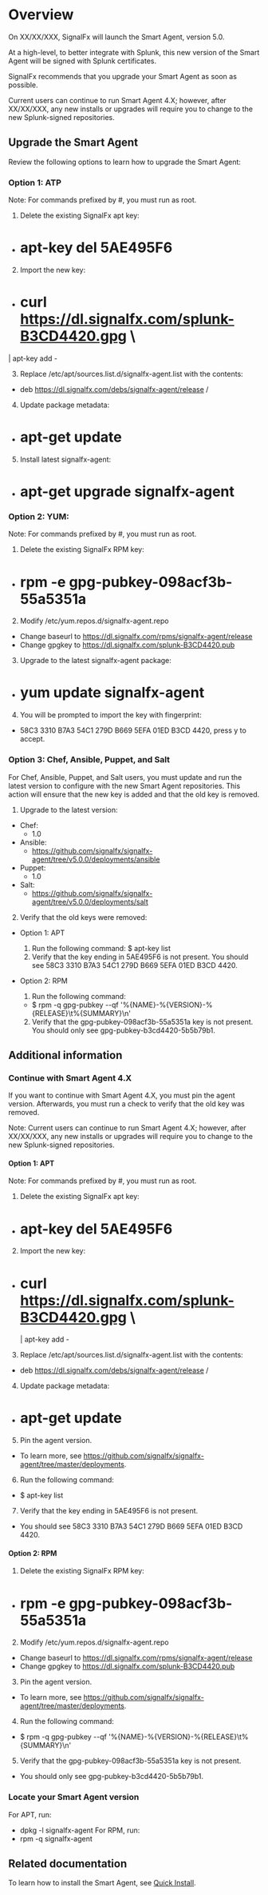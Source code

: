 # Overview

On XX/XX/XXX, SignalFx will launch the Smart Agent, version 5.0.

At a high-level, to better integrate with Splunk, this new version of the Smart Agent will be signed with Splunk certificates.

SignalFx recommends that you upgrade your Smart Agent as soon as possible.

Current users can continue to run Smart Agent 4.X; however, after XX/XX/XXX, any new installs or upgrades will require you to change to the new Splunk-signed repositories.


## Upgrade the Smart Agent

Review the following options to learn how to upgrade the Smart Agent:

### Option 1: ATP

Note: For commands prefixed by #, you must run as root.

1. Delete the existing SignalFx apt key:
  * # apt-key del 5AE495F6

2. Import the new key:
  * # curl https://dl.signalfx.com/splunk-B3CD4420.gpg \
 | apt-key add -

3. Replace /etc/apt/sources.list.d/signalfx-agent.list with the contents:
  * deb  https://dl.signalfx.com/debs/signalfx-agent/release /

4. Update package metadata:
  * # apt-get update

5. Install latest signalfx-agent:
  * # apt-get upgrade signalfx-agent

### Option 2: YUM:

Note: For commands prefixed by #, you must run as root.

1. Delete the existing SignalFx RPM key:
  * # rpm -e gpg-pubkey-098acf3b-55a5351a

2. Modify /etc/yum.repos.d/signalfx-agent.repo
  * Change baseurl to https://dl.signalfx.com/rpms/signalfx-agent/release
  * Change gpgkey to https://dl.signalfx.com/splunk-B3CD4420.pub

3. Upgrade to the latest signalfx-agent package:
  * # yum update signalfx-agent

4. You will be prompted to import the key with fingerprint:
  * 58C3 3310 B7A3 54C1 279D  B669 5EFA 01ED B3CD 4420, press y to accept.

### Option 3: Chef, Ansible, Puppet, and Salt

For Chef, Ansible, Puppet, and Salt users, you must update and run the latest version to configure with the new Smart Agent repositories. This action will ensure that the new key is added and that the old key is removed.

1. Upgrade to the latest version:
  * Chef:
    * 1.0
  * Ansible:
    * https://github.com/signalfx/signalfx-agent/tree/v5.0.0/deployments/ansible
  * Puppet:
    * 1.0
  * Salt:
    * https://github.com/signalfx/signalfx-agent/tree/v5.0.0/deployments/salt

2. Verify that the old keys were removed:
  * Option 1: APT
    1. Run the following command: $ apt-key list
    2. Verify that the key ending in 5AE495F6 is not present. You should see 58C3 3310 B7A3 54C1 279D  B669 5EFA 01ED B3CD 4420.

  * Option 2: RPM
    1. Run the following command: 
      * $ rpm -q gpg-pubkey --qf '%{NAME}-%{VERSION}-%{RELEASE}\t%{SUMMARY}\n'
    2. Verify that the gpg-pubkey-098acf3b-55a5351a key is not present. You should only see gpg-pubkey-b3cd4420-5b5b79b1.

## Additional information

### Continue with Smart Agent 4.X

If you want to continue with Smart Agent 4.X, you must pin the agent version. Afterwards, you must run a check to verify that the old key was removed.

Note: Current users can continue to run Smart Agent 4.X; however, after XX/XX/XXX, any new installs or upgrades will require you to change to the new Splunk-signed repositories.

#### Option 1: APT

Note: For commands prefixed by #, you must run as root.

1. Delete the existing SignalFx apt key:
  * # apt-key del 5AE495F6

2. Import the new key:
  * # curl https://dl.signalfx.com/splunk-B3CD4420.gpg \
    | apt-key add -

3. Replace /etc/apt/sources.list.d/signalfx-agent.list with the contents:
  * deb  https://dl.signalfx.com/debs/signalfx-agent/release /

4. Update package metadata:
  * # apt-get update

5. Pin the agent version.
  * To learn more, see https://github.com/signalfx/signalfx-agent/tree/master/deployments.

6. Run the following command:
  * $ apt-key list

7. Verify that the key ending in 5AE495F6 is not present.
  * You should see 58C3 3310 B7A3 54C1 279D  B669 5EFA 01ED B3CD 4420.

#### Option 2: RPM

1. Delete the existing SignalFx RPM key:
  * # rpm -e gpg-pubkey-098acf3b-55a5351a

2. Modify /etc/yum.repos.d/signalfx-agent.repo
  * Change baseurl to https://dl.signalfx.com/rpms/signalfx-agent/release
  * Change gpgkey to https://dl.signalfx.com/splunk-B3CD4420.pub

3. Pin the agent version.
  * To learn more, see https://github.com/signalfx/signalfx-agent/tree/master/deployments.

4. Run the following command:
  * $ rpm -q gpg-pubkey --qf '%{NAME}-%{VERSION}-%{RELEASE}\t%{SUMMARY}\n'

5. Verify that the gpg-pubkey-098acf3b-55a5351a key is not present.
  * You should only see gpg-pubkey-b3cd4420-5b5b79b1.

### Locate your Smart Agent version

For APT, run:
  * dpkg -l signalfx-agent
For RPM, run:
  * rpm -q signalfx-agent

## Related documentation

To learn how to install the Smart Agent, see [Quick Install](./quick-install.md).

